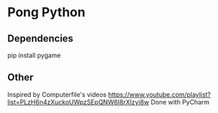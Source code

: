 # Pong Python

## Dependencies
pip install pygame

## Other
Inspired by Computerfile's videos https://www.youtube.com/playlist?list=PLzH6n4zXuckoUWpzSEpQNW6I8rXIzyi8w
Done with PyCharm
